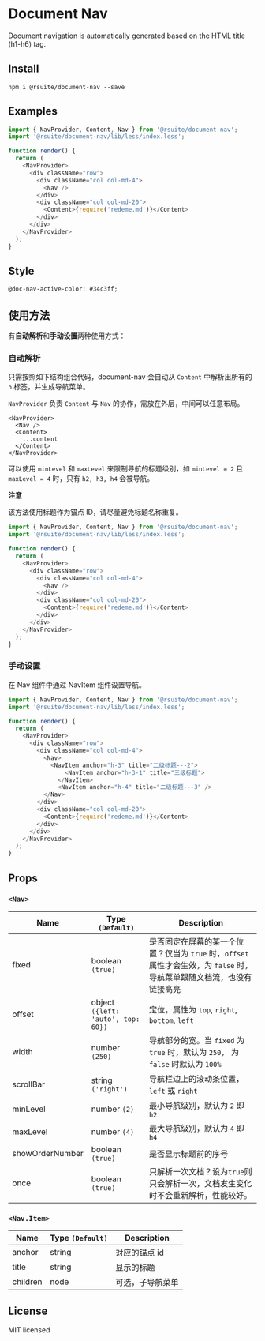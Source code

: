 # Document Nav

Document navigation is automatically generated based on the HTML title (h1-h6) tag.

## Install

```
npm i @rsuite/document-nav --save
```

## Examples

```js
import { NavProvider, Content, Nav } from '@rsuite/document-nav';
import '@rsuite/document-nav/lib/less/index.less';

function render() {
  return (
    <NavProvider>
      <div className="row">
        <div className="col col-md-4">
          <Nav />
        </div>
        <div className="col col-md-20">
          <Content>{require('redeme.md')}</Content>
        </div>
      </div>
    </NavProvider>
  );
}
```

## Style

```less
@doc-nav-active-color: #34c3ff;
```

## 使用方法

有**自动解析**和**手动设置**两种使用方式：

### 自动解析

只需按照如下结构组合代码，document-nav 会自动从 `Content` 中解析出所有的 `h` 标签，并生成导航菜单。

`NavProvider` 负责 `Content` 与 `Nav` 的协作，需放在外层，中间可以任意布局。

```
<NavProvider>
  <Nav />
  <Content>
    ...content
  </Content>
</NavProvider>
```

可以使用 `minLevel` 和 `maxLevel` 来限制导航的标题级别，如 `minLevel = 2` 且 `maxLevel = 4` 时，只有 `h2, h3, h4` 会被导航。

**注意**

该方法使用标题作为锚点 ID，请尽量避免标题名称重复。

```js
import { NavProvider, Content, Nav } from '@rsuite/document-nav';
import '@rsuite/document-nav/lib/less/index.less';

function render() {
  return (
    <NavProvider>
      <div className="row">
        <div className="col col-md-4">
          <Nav />
        </div>
        <div className="col col-md-20">
          <Content>{require('redeme.md')}</Content>
        </div>
      </div>
    </NavProvider>
  );
}
```

### 手动设置

在 Nav 组件中通过 NavItem 组件设置导航。

```js
import { NavProvider, Content, Nav } from '@rsuite/document-nav';
import '@rsuite/document-nav/lib/less/index.less';

function render() {
  return (
    <NavProvider>
      <div className="row">
        <div className="col col-md-4">
          <Nav>
            <NavItem anchor="h-3" title="二级标题---2">
                <NavItem anchor="h-3-1" title="三级标题">
              </NavItem>
              <NavItem anchor="h-4" title="二级标题---3" />
          </Nav>
        </div>
        <div className="col col-md-20">
          <Content>{require('redeme.md')}</Content>
        </div>
      </div>
    </NavProvider>
  );
}
```

## Props

### `<Nav>`

| Name            | Type `(Default)`               | Description                                                                                                            |
| --------------- | ------------------------------ | ---------------------------------------------------------------------------------------------------------------------- |
| fixed           | boolean `(true)`               | 是否固定在屏幕的某一个位置？仅当为 `true` 时，`offset` 属性才会生效，为 `false` 时，导航菜单跟随文档流，也没有链接高亮 |
| offset          | object `({left: 'auto', top: 60})` | 定位，属性为 `top`, `right`, `bottom`, `left`                                                                          |
| width           | number `(250)`                 | 导航部分的宽。当 `fixed` 为 `true` 时，默认为 `250`， 为 `false` 时默认为 `100%`                                       |
| scrollBar       | string `('right')`             | 导航栏边上的滚动条位置，`left` 或 `right`                                                                              |
| minLevel        | number `(2)`                   | 最小导航级别，默认为 `2` 即 `h2`                                                                                       |
| maxLevel        | number `(4)`                   | 最大导航级别，默认为 `4` 即 `h4`                                                                                       |
| showOrderNumber | boolean `(true)`               | 是否显示标题前的序号                                                                                                   |
| once            | boolean `(true)`               | 只解析一次文档？设为`true`则只会解析一次，文档发生变化时不会重新解析，性能较好。                                       |

### `<Nav.Item>`

| Name     | Type `(Default)` | Description      |
| -------- | ---------------- | ---------------- |
| anchor   | string           | 对应的锚点 id    |
| title    | string           | 显示的标题       |
| children | node             | 可选，子导航菜单 |

## License

MIT licensed
